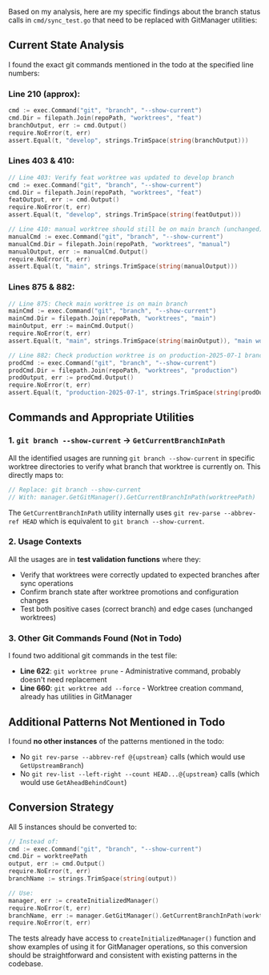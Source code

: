 Based on my analysis, here are my specific findings about the branch status calls in `cmd/sync_test.go` that need to be replaced with GitManager utilities:

## Current State Analysis

I found the exact git commands mentioned in the todo at the specified line numbers:

### Line 210 (approx):
```go
cmd := exec.Command("git", "branch", "--show-current")
cmd.Dir = filepath.Join(repoPath, "worktrees", "feat")
branchOutput, err := cmd.Output()
require.NoError(t, err)
assert.Equal(t, "develop", strings.TrimSpace(string(branchOutput)))
```

### Lines 403 & 410:
```go
// Line 403: Verify feat worktree was updated to develop branch  
cmd := exec.Command("git", "branch", "--show-current")
cmd.Dir = filepath.Join(repoPath, "worktrees", "feat")
featOutput, err := cmd.Output()
require.NoError(t, err)
assert.Equal(t, "develop", strings.TrimSpace(string(featOutput)))

// Line 410: manual worktree should still be on main branch (unchanged)
manualCmd := exec.Command("git", "branch", "--show-current")
manualCmd.Dir = filepath.Join(repoPath, "worktrees", "manual")
manualOutput, err := manualCmd.Output()
require.NoError(t, err)
assert.Equal(t, "main", strings.TrimSpace(string(manualOutput)))
```

### Lines 875 & 882:
```go
// Line 875: Check main worktree is on main branch
mainCmd := exec.Command("git", "branch", "--show-current")
mainCmd.Dir = filepath.Join(repoPath, "worktrees", "main")
mainOutput, err := mainCmd.Output()
require.NoError(t, err)
assert.Equal(t, "main", strings.TrimSpace(string(mainOutput)), "main worktree should be on main branch")

// Line 882: Check production worktree is on production-2025-07-1 branch (promoted from preview)
prodCmd := exec.Command("git", "branch", "--show-current")
prodCmd.Dir = filepath.Join(repoPath, "worktrees", "production")
prodOutput, err := prodCmd.Output()
require.NoError(t, err)
assert.Equal(t, "production-2025-07-1", strings.TrimSpace(string(prodOutput)), "production worktree should be on production-2025-07-1 branch")
```

## Commands and Appropriate Utilities

### 1. `git branch --show-current` → `GetCurrentBranchInPath`
All the identified usages are running `git branch --show-current` in specific worktree directories to verify what branch that worktree is currently on. This directly maps to:

```go
// Replace: git branch --show-current
// With: manager.GetGitManager().GetCurrentBranchInPath(worktreePath)
```

The `GetCurrentBranchInPath` utility internally uses `git rev-parse --abbrev-ref HEAD` which is equivalent to `git branch --show-current`.

### 2. Usage Contexts
All the usages are in **test validation functions** where they:
- Verify that worktrees were correctly updated to expected branches after sync operations
- Confirm branch state after worktree promotions and configuration changes
- Test both positive cases (correct branch) and edge cases (unchanged worktrees)

### 3. Other Git Commands Found (Not in Todo)
I found two additional git commands in the test file:
- **Line 622**: `git worktree prune` - Administrative command, probably doesn't need replacement
- **Line 660**: `git worktree add --force` - Worktree creation command, already has utilities in GitManager

## Additional Patterns Not Mentioned in Todo

I found **no other instances** of the patterns mentioned in the todo:
- No `git rev-parse --abbrev-ref @{upstream}` calls (which would use `GetUpstreamBranch`)
- No `git rev-list --left-right --count HEAD...@{upstream}` calls (which would use `GetAheadBehindCount`)

## Conversion Strategy

All 5 instances should be converted to:

```go
// Instead of:
cmd := exec.Command("git", "branch", "--show-current")
cmd.Dir = worktreePath
output, err := cmd.Output()
require.NoError(t, err)
branchName := strings.TrimSpace(string(output))

// Use:
manager, err := createInitializedManager()
require.NoError(t, err)
branchName, err := manager.GetGitManager().GetCurrentBranchInPath(worktreePath)
require.NoError(t, err)
```

The tests already have access to `createInitializedManager()` function and show examples of using it for GitManager operations, so this conversion should be straightforward and consistent with existing patterns in the codebase.